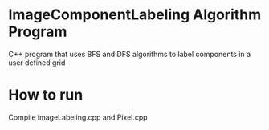 # ImageComponentLabeling Algorithm Program

C++ program that uses BFS and DFS algorithms to label components in a user defined grid


# How to run
Compile imageLabeling.cpp and Pixel.cpp

